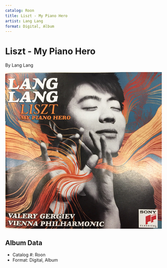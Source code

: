 ```yaml
---
catalog: Roon
title: Liszt - My Piano Hero
artist: Lang Lang
format: Digital, Album
---
```


# Liszt - My Piano Hero

By Lang Lang

![](../../assets/albumcovers/Lang_Lang-Liszt_-_My_Piano_Hero.png)

## Album Data

- Catalog #: Roon
- Format: Digital, Album

